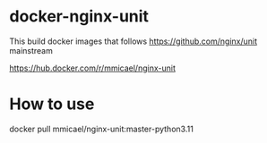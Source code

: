 # docker-nginx-unit

This build docker images that follows https://github.com/nginx/unit mainstream

https://hub.docker.com/r/mmicael/nginx-unit

# How to use

docker pull mmicael/nginx-unit:master-python3.11
